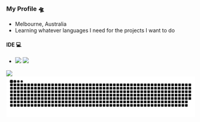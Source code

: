 ### My Profile 🛸
- Melbourne, Australia
- Learning whatever languages I need for the projects I want to do

#### IDE 💻
- ![](https://camo.githubusercontent.com/304dd09de5d554e98571a564abf04d0b8e3d9463f7c7f66398639722d81a5a37/68747470733a2f2f696d672e736869656c64732e696f2f62616467652f7375626c696d655f746578742d2532333537353735372e7376673f7374796c653d666f722d7468652d6261646765266c6f676f3d7375626c696d652d74657874266c6f676f436f6c6f723d696d706f7274616e74)
![](https://camo.githubusercontent.com/a0484e6383e852e622da1e934b7724921ab9b69d69246d90f899424b01f6deb1/68747470733a2f2f696d672e736869656c64732e696f2f62616467652f56697375616c25323053747564696f253230436f64652d3030373864372e7376673f7374796c653d666f722d7468652d6261646765266c6f676f3d76697375616c2d73747564696f2d636f6465266c6f676f436f6c6f723d7768697465)

<img height="180em" src="https://github-readme-stats-eight-theta.vercel.app/api?username=benhrpr&show_icons=true&theme=vision-friendly-dark&include_all_commits=true&count_private=true" align=center>

<picture>
  <source media="(prefers-color-scheme: dark)" srcset="https://raw.githubusercontent.com/benhrpr/benhrpr/output/github-contribution-grid-snake-dark.svg">
  <source media="(prefers-color-scheme: light)" srcset="https://raw.githubusercontent.com/benhrpr/benhrpr/output/github-contribution-grid-snake.svg">
  <img alt="github contribution grid snake animation" src="https://raw.githubusercontent.com/benhrpr/benhrpr/output/github-contribution-grid-snake.svg">
</picture>

